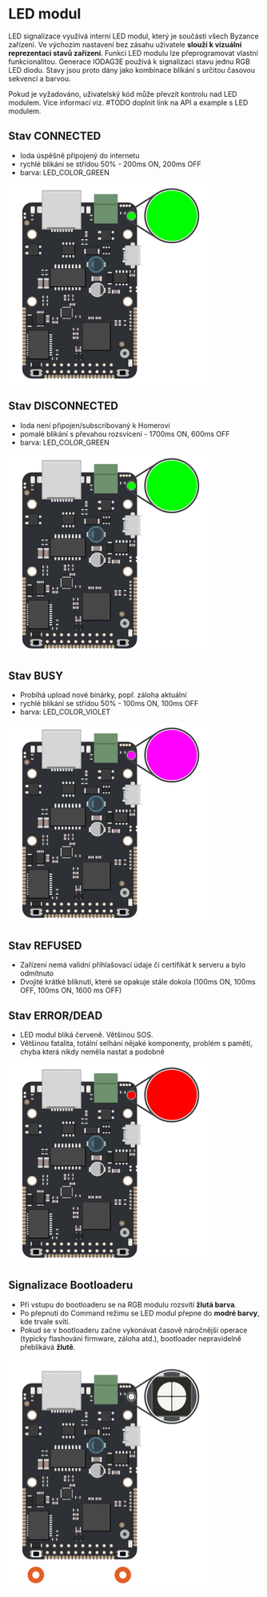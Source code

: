 # LED modul

LED signalizace využívá interní LED modul, který je součástí všech Byzance zařízení. Ve výchozím nastavení bez zásahu uživatele **slouží k vizuální reprezentaci stavů zařízení**. Funkci LED modulu lze přeprogramovat vlastní funkcionalitou. Generace IODAG3E použivá k signalizaci stavu jednu RGB LED diodu. Stavy jsou proto dány jako kombinace blikání s určitou časovou sekvencí a barvou.

Pokud je vyžadováno, uživatelský kód může převzít kontrolu nad LED modulem. Více informací viz. \#TODO doplnit link na API a example s LED modulem.

## Stav CONNECTED

* Ioda úspěšně připojený do internetu
* rychlé blikání se střídou 50% - 200ms ON, 200ms OFF
* barva: LED\_COLOR\_GREEN

![](../../.gitbook/assets/connected.gif)

## Stav DISCONNECTED

*  Ioda není připojen/subscribovaný k Homerovi
* pomalé blikání s převahou rozsvícení - 1700ms ON, 600ms OFF
* barva: LED\_COLOR\_GREEN

![](../../.gitbook/assets/disconnected%20%281%29.gif)

## Stav BUSY

* Probíhá upload nové binárky, popř. záloha aktuální
* rychlé blikání se střídou 50% - 100ms ON, 100ms OFF
* barva: LED\_COLOR\_VIOLET

![](../../.gitbook/assets/busy.gif)

## Stav REFUSED

* Zařízení nemá validní přihlašovací údaje či certifikát k serveru a bylo odmítnuto
* Dvojité krátké bliknutí, které se opakuje stále dokola \(100ms ON, 100ms OFF, 100ms ON, 1600 ms OFF\)

## Stav ERROR/DEAD

* LED modul bliká červeně. Většinou SOS.
* Většinou fatalita, totální selhání nějaké komponenty, problém s pamětí, chyba která nikdy neměla nastat a podobně

![](../../.gitbook/assets/ioda_error_code.gif)

## Signalizace Bootloaderu

* Při vstupu do bootloaderu se na RGB modulu rozsvítí **žlutá barva**.
* Po přepnutí do Command režimu se LED modul přepne do **modré barvy**, kde trvale svítí.
* Pokud se v bootloaderu začne vykonávat časově náročnější operace \(typicky flashování firmware, záloha atd.\), bootloader nepravidelně přeblikává **žlutě**.

![](../../.gitbook/assets/bootloader.gif)

